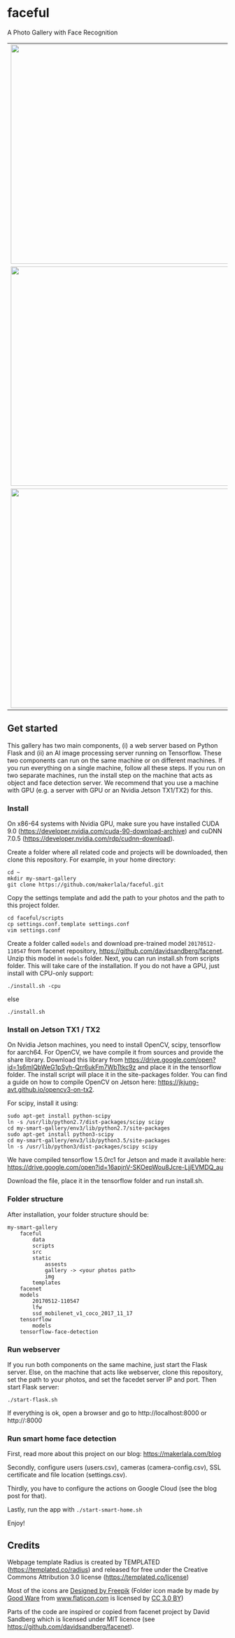 # faceful
A Photo Gallery with Face Recognition

<table>
<tr>
<td><img src="https://docs.google.com/uc?id=1oXemynoF4Z_kMwxoh1Er0a3M33W-Dwz4" width=500></img></td>
<td><img src="https://docs.google.com/uc?id=14axTtSs9-351doQeWJD6cmyTNVoMDzcd" width=500></img></td>
</tr>
<tr>
<td><img src="https://docs.google.com/uc?id=1tJ8CEFrVVr-W9uimXMqgnMzQ8IqCE8WH" width=500></img></td>
<td><img src="https://docs.google.com/uc?id=1bzD5sGrCihwJj0kY9d6Sq1ienx_BZeB8" width=500></img></td>
</tr>
<tr>
<td><img src="https://docs.google.com/uc?id=17m7GWin5yKE_ensfTu6QRhweTnGlMSHc" width=500></img></td>
<td><img src="https://docs.google.com/uc?id=1i29CTsgwEanTGfPLKZyBfCXHCGNSSlet" width=500></img></td>
</tr>
</table>

## Get started

This gallery has two main components, (i) a web server based on Python Flask and (ii) an AI image processing server running on Tensorflow. 
These two components can run on the same machine or on different machines. If you run everything on a single machine, follow all these steps.
If you run on two separate machines, run the install step on the machine that acts as object and face detection server. We recommend that you 
use a machine with GPU (e.g. a server with GPU or an Nvidia Jetson TX1/TX2) for this.

### Install

On x86-64 systems with Nvidia GPU, make sure you have installed CUDA 9.0 (https://developer.nvidia.com/cuda-90-download-archive) and cuDNN 7.0.5 (https://developer.nvidia.com/rdp/cudnn-download).
 
Create a folder where all related code and projects will be downloaded, then clone this repository. For example, in your home directory:
```
cd ~
mkdir my-smart-gallery
git clone https://github.com/makerlala/faceful.git
```
Copy the settings template and add the path to your photos and the path to this project folder.
```
cd faceful/scripts
cp settings.conf.template settings.conf
vim settings.conf
```

Create a folder called ``models`` and download pre-trained model ``20170512-110547`` from facenet repository, https://github.com/davidsandberg/facenet. 
Unzip this model in ``models`` folder. Next, you can run install.sh from scripts folder. This will take care of the installation. If you do not 
have a GPU, just install with CPU-only support:
```
./install.sh -cpu
```
else
```
./install.sh
```

### Install on Jetson TX1 / TX2

On Nvidia Jetson machines, you need to install OpenCV, scipy, tensorflow for aarch64. For OpenCV, we have compile it from sources and provide 
the share library. Download this library from https://drive.google.com/open?id=1s6mlQbWeG1pSyh-Qrr6ukFm7WbTtkc9z and place it in the tensorflow
folder. The install script will place it in the site-packages folder. You can find a guide on how to compile OpenCV on Jetson here: https://jkjung-avt.github.io/opencv3-on-tx2.

For scipy, install it using:
```
sudo apt-get install python-scipy
ln -s /usr/lib/python2.7/dist-packages/scipy scipy
cd my-smart-gallery/env3/lib/python2.7/site-packages
sudo apt-get install python3-scipy
cd my-smart-gallery/env3/lib/python3.5/site-packages
ln -s /usr/lib/python3/dist-packages/scipy scipy
```

We have compiled tensorflow 1.5.0rc1 for Jetson and made it available here:
https://drive.google.com/open?id=16apjnV-SKOepWou8Jcre-LjjEVMDQ_au

Download the file, place it in the tensorflow folder and run install.sh.

### Folder structure

After installation, your folder structure should be:
```
my-smart-gallery
	faceful
		data
		scripts
		src
		static
			assests
			gallery -> <your photos path>
			img
		templates
	facenet
	models
		20170512-110547
		lfw
		ssd_mobilenet_v1_coco_2017_11_17
	tensorflow
		models
	tensorflow-face-detection
```

### Run webserver
If you run both components on the same machine, just start the Flask server. Else, on the machine that acts like webserver, clone this repository, set the path to your photos, and set the facedet server IP and port. Then start Flask server:
```
./start-flask.sh
```

If everything is ok, open a browser and go to http://localhost:8000 or http://<webserver>:8000

### Run smart home face detection

First, read more about this project on our blog: https://makerlala.com/blog

Secondly, configure users (users.csv), cameras (camera-config.csv), SSL certificate and file location (settings.csv).

Thirdly, you have to configure the actions on Google Cloud (see the blog post for that).

Lastly, run the app with ```./start-smart-home.sh```

Enjoy!

## Credits
Webpage template Radius is created by TEMPLATED (https://templated.co/radius) and released for free under the Creative Commons Attribution 3.0 license (https://templated.co/license)

Most of the icons are <a href='https://www.freepik.com/free-vector/100-universal-icons_993473.htm'>Designed by Freepik</a>
(Folder icon made by made by <a href="https://www.flaticon.com/authors/good-ware" title="Good Ware">Good Ware</a> from <a href="https://www.flaticon.com/" title="Flaticon">www.flaticon.com</a> is licensed by <a href="http://creativecommons.org/licenses/by/3.0/" title="Creative Commons BY 3.0" target="_blank">CC 3.0 BY</a></div>)


Parts of the code are inspired or copied from facenet project  by David Sandberg which is licensed under MIT licence (see https://github.com/davidsandberg/facenet).
